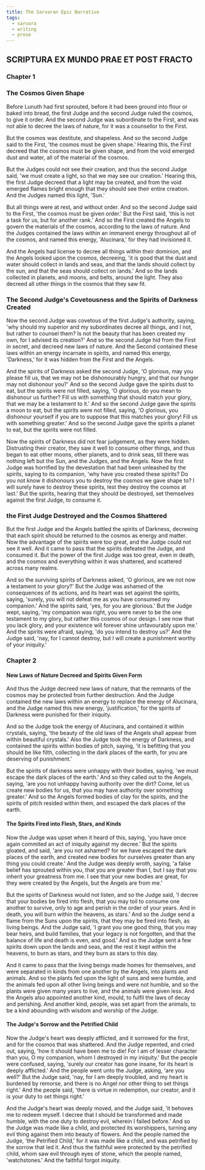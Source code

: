 ```yaml
---
title: The Sarvaran Epic Narrative
tags:
  - sarvara
  - writing
  - prose
---
```

## SCRIPTURA EX MUNDO PRAE ET POST FRACTO
### Chapter 1
### The Cosmos Given Shape
Before Lunuth had first sprouted, before it had been ground into flour or baked into bread, the first Judge and the second Judge ruled the cosmos, to give it order. And the second Judge was subordinate to the First, and was not able to decree the laws of nature, for it was a counsellor to the First.

But the cosmos was destitute, and shapeless. And so the second Judge said to the First, 'the cosmos must be given shape.' Hearing this, the First decreed that the cosmos must be given shape, and from the void emerged dust and water, all of the material of the cosmos.

But the Judges could not see their creation, and thus the second Judge said, 'we must create a light, so that we may see our creation.' Hearing this, the first Judge decreed that a light may be created, and from the void emerged flames bright enough that they should see their entire creation. And the Judges named this light, 'Sun.'

But all things were at rest, and without order. And so the second Judge  said to the First, 'the cosmos must be given order.' But the First said, 'this is not a task for us, but for another rank.' And so the First created the Angels to govern the materials of the cosmos, according to the laws of nature. And the Judges contained the laws within an immanent energy throughout all of the cosmos, and named this energy, 'Alucinara,' for they had invisioned it.

And the Angels had license to decree all things within their dominion, and the Angels looked upon the cosmos, decreeing, 'it is good that the dust and water should collect in lands and seas, and that the lands should collect by the sun, and that the seas should collect on lands.' And so the lands collected in planets, and moons, and belts, around the light. They also decreed all other things in the cosmos that they saw fit.
### The Second Judge's Covetousness and the Spirits of Darkness Created
Now the second Judge was covetous of the first Judge's authority, saying, 'why should my superior and my subordinates decree all things, and I not, but rather to counsel them? Is not the beauty that has been created my own, for I advised its creation?' And so the second Judge hid from the First in secret, and decreed new laws of nature. And the Second contained these laws within an energy incarnate in spirits, and named this energy, 'Darkness,' for it was hidden from the First and the Angels.

And the spirits of Darkness asked the second Judge, 'O glorious, may you please fill us, that we may not be dishonourably hungry, and that our hunger may not dishonour you?' And so the second Judge gave the spirits dust to eat, but the spirits were not filled, saying, 'O glorious, do you mean to dishonour us further? Fill us with something that should match your glory, that we may be a testament to it.' And so the second Judge gave the spirits a moon to eat, but the spirits were not filled, saying, 'O glorious, you dishonour yourself if you are to suppose that this matches your glory! Fill us with something greater.' And so the second Judge gave the spirits a planet to eat, but the spirits were not filled.

Now the spirits of Darkness did not fear judgement, as they were hidden. Distrusting their creator, they saw it well to consume other things, and thus began to eat other moons, other planets, and to drink seas, till there was nothing left but the Sun, and the Judges, and the Angels. Now the first Judge was horrified by the devestation that had been unleashed by the spirits, saying to its companion, 'why have you created these spirits? Do you not know it dishonours you to destroy the cosmos we gave shape to? I will surely have to destroy these spirits, lest they destroy the cosmos at last.' But the spirits, hearing that they should be destroyed, set themselves against the first Judge, to consume it.
### the First Judge Destroyed and the Cosmos Shattered
But the first Judge and the Angels battled the spirits of Darkness, decreeing that each spirit should be returned to the cosmos as energy and matter. Now the advantage of the spirits were too great, and the Judge could not see it well. And it came to pass that the spirits defeated the Judge, and consumed it. But the power of the first Judge was too great, even in death, and the cosmos and everything within it was shattered, and scattered across many realms.

And so the surviving spirits of Darkness asked, 'O glorious, are we not now a testament to your glory?' But the Judge was ashamed of the consequences of its actions, and its heart was set against the spirits, saying, 'surely, you will not defeat me as you have consumed my companion.' And the spirits said, 'yes, for you are glorious.' But the Judge wept, saying, 'my companion was right, you were never to be the one testament to my glory, but rather this cosmos of our design. I see now that you lack glory, and your existence will forever shine unfavourably upon me.' And the spirits were afraid, saying, 'do you intend to destroy us?' And the Judge said, 'nay, for I cannot destroy, but I will create a punishment worthy of your iniquity.'
### Chapter 2
#### New Laws of Nature Decreed and Spirits Given Form
And thus the Judge decreed new laws of nature, that the remnants of the cosmos may be protected from further destruction. And the Judge contained the new laws within an energy to replace the energy of Alucinara, and the Judge named this new energy, 'justification,' for the spirits of Darkness were punished for their iniquity.

And so the Judge took the energy of Alucinara, and contained it within crystals, saying, 'the beauty of the old laws of the Angels shall appear from within beautiful crystals.' Also the Judge took the energy of Darkness, and contained the spirits within bodies of pitch, saying, 'it is befitting that you should be like filth, collecting in the dark places of the earth, for you are deserving of punishment.'

But the spirits of darkness were unhappy with their bodies, saying, 'we must escape the dark places of the earth.' And so they called out to the Angels, saying, 'are you not unhappy having authority over the dirt? Come, let us create new bodies for us, that you may have authority over something greater.' And so the Angels formed bodies of clay for the spirits, and the spirits of pitch resided within them, and escaped the dark places of the earth.
#### The Spirits Fired into Flesh, Stars, and Kinds
Now the Judge was upset when it heard of this, saying, 'you have once again commited an act of iniquity against my decree.' But the spirits gloated, and said, 'are you not ashamed? for we have escaped the dark places of the earth, and created new bodies for ourselves greater than any thing you could create.' And the Judge was deeply wroth, saying, 'a false belief has sprouted within you, that you are greater than I, but I say that you inherit your greatness from me. I see that your new bodies are great, for they were created by the Angels, but the Angels are from me.' 

But the spirits of Darkness would not listen, and so the Judge said, 'I decree that your bodies be fired into flesh, that you may toil to consume one another to survive, only to age and perish in the order of your years. And in death, you will burn within the heavens, as stars.' And so the Judge send a flame from the Suns upon the spirits, that they may be fired into flesh, as living beings. And the Judge said, 'I grant you one good thing, that you may bear heirs, and build families, that your legacy is not forgotten, and that the balance of life and death is even, and good.' And so the Judge sent a few spirits down upon the lands and seas, and the rest it kept within the heavens, to burn as stars, and they burn as stars to this day.

And it came to pass that the living beings made homes for themselves, and were separated in kinds from one another by the Angels, into plants and animals. And so the plants fed upon the light of suns and were humble, and the animals fed upon all other living beings and were not humble, and so the plants were given many years to live, and the animals were given less. And the Angels also appointed another kind, mould, to fulfil the laws of decay and perishing. And another kind, people, was set apart from the animals, to be a kind abounding with wisdom and worship of the Judge.
#### The Judge's Sorrow and the Petrified Child
Now the Judge's heart was deeply afflicted, and it sorrowed for the first, and for the cosmos that was shattered. And the Judge repented, and cried out, saying, 'how it should have been me to die! For I am of lesser character than you, O my companion, whom I destroyed in my iniquity.' But the people were confused, saying, 'surely our creator has gone insane, for its heart is deeply afflicted.' And the people went unto the Judge, asking, 'are you well?' But the Judge said, 'nay, for I am deeply troubled, and my heart is burdened by remorse, and there is no Angel nor other thing to set things right.' And the people said, 'there is virtue in redemption, our creator, and it is your duty to set things right.'

And the Judge's heart was deeply moved, and the Judge said, 'it behoves me to redeem myself. I decree that I should be transformed and made humble, with the one duty to destroy evil, wherein I failed before.' And so the Judge was made like a child, and protected its worshippers, turning any evil thing against them into beauty of flowers. And the people named the Judge, 'the Petrified Child,' for it was made like a child, and was petrified by the sorrow that led it. And thus the faithful were protected by the petrified child, whom saw evil through eyes of stone, which the people named, 'watchstones.' And the faithful forgot iniquity.